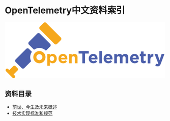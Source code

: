 # OpenTelemetry中文资料索引

![](./assets/logo.png)

## 资料目录
- [前世、今生及未来概述](./bio/Readme.md)
- [技术实现标准和规范](./specs/Readme.md) 